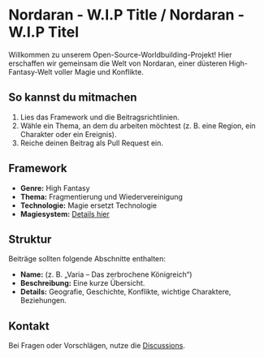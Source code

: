 # Nordaran - W.I.P Title / Nordaran - W.I.P Titel

Willkommen zu unserem Open-Source-Worldbuilding-Projekt! Hier erschaffen wir gemeinsam die Welt von Nordaran, einer düsteren High-Fantasy-Welt voller Magie und Konflikte.

## So kannst du mitmachen
1. Lies das Framework und die Beitragsrichtlinien.
2. Wähle ein Thema, an dem du arbeiten möchtest (z. B. eine Region, ein Charakter oder ein Ereignis).
3. Reiche deinen Beitrag als Pull Request ein.

## Framework
- **Genre:** High Fantasy
- **Thema:** Fragmentierung und Wiedervereinigung
- **Technologie:** Magie ersetzt Technologie
- **Magiesystem:** [Details hier](docs/magiesystem.md)

## Struktur
Beiträge sollten folgende Abschnitte enthalten:
- **Name:** (z. B. „Varia – Das zerbrochene Königreich“)
- **Beschreibung:** Eine kurze Übersicht.
- **Details:** Geografie, Geschichte, Konflikte, wichtige Charaktere, Beziehungen.

## Kontakt
Bei Fragen oder Vorschlägen, nutze die [Discussions](https://github.com/4F6D/Nordaran-OpenSource-World/discussions).
